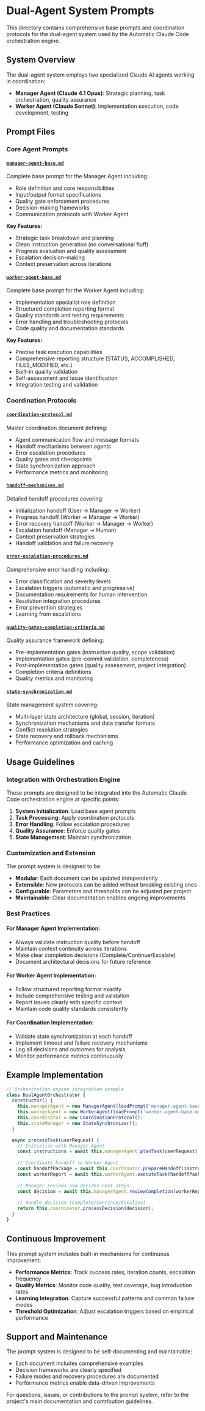 # Dual-Agent System Prompts

This directory contains comprehensive base prompts and coordination protocols for the dual-agent system used by the Automatic Claude Code orchestration engine.

## System Overview

The dual-agent system employs two specialized Claude AI agents working in coordination:

- **Manager Agent (Claude 4.1 Opus)**: Strategic planning, task orchestration, quality assurance
- **Worker Agent (Claude Sonnet)**: Implementation execution, code development, testing

## Prompt Files

### Core Agent Prompts

#### [`manager-agent-base.md`](./manager-agent-base.md)
Complete base prompt for the Manager Agent including:
- Role definition and core responsibilities
- Input/output format specifications
- Quality gate enforcement procedures
- Decision-making frameworks
- Communication protocols with Worker Agent

**Key Features:**
- Strategic task breakdown and planning
- Clean instruction generation (no conversational fluff)
- Progress evaluation and quality assessment
- Escalation decision-making
- Context preservation across iterations

#### [`worker-agent-base.md`](./worker-agent-base.md)
Complete base prompt for the Worker Agent including:
- Implementation specialist role definition
- Structured completion reporting format
- Quality standards and testing requirements
- Error handling and troubleshooting protocols
- Code quality and documentation standards

**Key Features:**
- Precise task execution capabilities
- Comprehensive reporting structure (STATUS, ACCOMPLISHED, FILES_MODIFIED, etc.)
- Built-in quality validation
- Self-assessment and issue identification
- Integration testing and validation

### Coordination Protocols

#### [`coordination-protocol.md`](./coordination-protocol.md)
Master coordination document defining:
- Agent communication flow and message formats
- Handoff mechanisms between agents
- Error escalation procedures
- Quality gates and checkpoints
- State synchronization approach
- Performance metrics and monitoring

#### [`handoff-mechanisms.md`](./handoff-mechanisms.md)
Detailed handoff procedures covering:
- Initialization handoff (User → Manager → Worker)
- Progress handoff (Worker → Manager → Worker)
- Error recovery handoff (Worker → Manager → Worker)
- Escalation handoff (Manager → Human)
- Context preservation strategies
- Handoff validation and failure recovery

#### [`error-escalation-procedures.md`](./error-escalation-procedures.md)
Comprehensive error handling including:
- Error classification and severity levels
- Escalation triggers (automatic and progressive)
- Documentation requirements for human intervention
- Resolution integration procedures
- Error prevention strategies
- Learning from escalations

#### [`quality-gates-completion-criteria.md`](./quality-gates-completion-criteria.md)
Quality assurance framework defining:
- Pre-implementation gates (instruction quality, scope validation)
- Implementation gates (pre-commit validation, completeness)
- Post-implementation gates (quality assessment, project integration)
- Completion criteria definitions
- Quality metrics and monitoring

#### [`state-synchronization.md`](./state-synchronization.md)
State management system covering:
- Multi-layer state architecture (global, session, iteration)
- Synchronization mechanisms and data transfer formats
- Conflict resolution strategies
- State recovery and rollback mechanisms
- Performance optimization and caching

## Usage Guidelines

### Integration with Orchestration Engine

These prompts are designed to be integrated into the Automatic Claude Code orchestration engine at specific points:

1. **System Initialization**: Load base agent prompts
2. **Task Processing**: Apply coordination protocols
3. **Error Handling**: Follow escalation procedures
4. **Quality Assurance**: Enforce quality gates
5. **State Management**: Maintain synchronization

### Customization and Extension

The prompt system is designed to be:
- **Modular**: Each document can be updated independently
- **Extensible**: New protocols can be added without breaking existing ones
- **Configurable**: Parameters and thresholds can be adjusted per project
- **Maintainable**: Clear documentation enables ongoing improvements

### Best Practices

#### For Manager Agent Implementation:
- Always validate instruction quality before handoff
- Maintain context continuity across iterations
- Make clear completion decisions (Complete/Continue/Escalate)
- Document architectural decisions for future reference

#### For Worker Agent Implementation:
- Follow structured reporting format exactly
- Include comprehensive testing and validation
- Report issues clearly with specific context
- Maintain code quality standards consistently

#### For Coordination Implementation:
- Validate state synchronization at each handoff
- Implement timeout and failure recovery mechanisms
- Log all decisions and outcomes for analysis
- Monitor performance metrics continuously

## Example Implementation

```javascript
// Orchestration engine integration example
class DualAgentOrchestrator {
  constructor() {
    this.managerAgent = new ManagerAgent(loadPrompt('manager-agent-base.md'));
    this.workerAgent = new WorkerAgent(loadPrompt('worker-agent-base.md'));
    this.coordinator = new CoordinationProtocol();
    this.stateManager = new StateSynchronizer();
  }

  async processTask(userRequest) {
    // Initialize with Manager Agent
    const instructions = await this.managerAgent.planTask(userRequest);
    
    // Coordinate handoff to Worker Agent
    const handoffPackage = await this.coordinator.prepareHandoff(instructions);
    const workerReport = await this.workerAgent.executeTask(handoffPackage);
    
    // Manager reviews and decides next steps
    const decision = await this.managerAgent.reviewCompletion(workerReport);
    
    // Handle decision (Complete/Continue/Escalate)
    return this.coordinator.processDecision(decision);
  }
}
```

## Continuous Improvement

This prompt system includes built-in mechanisms for continuous improvement:

- **Performance Metrics**: Track success rates, iteration counts, escalation frequency
- **Quality Metrics**: Monitor code quality, test coverage, bug introduction rates
- **Learning Integration**: Capture successful patterns and common failure modes
- **Threshold Optimization**: Adjust escalation triggers based on empirical performance

## Support and Maintenance

The prompt system is designed to be self-documenting and maintainable:

- Each document includes comprehensive examples
- Decision frameworks are clearly specified
- Failure modes and recovery procedures are documented
- Performance metrics enable data-driven improvements

For questions, issues, or contributions to the prompt system, refer to the project's main documentation and contribution guidelines.
